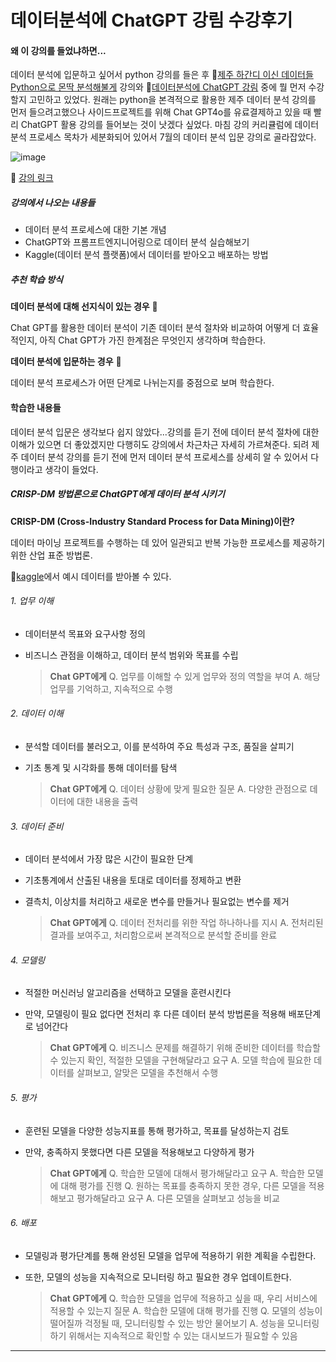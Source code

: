# 데이터분석에 ChatGPT 강림 수강후기

#### 왜 이 강의를 들었냐하면...

데이터 분석에 입문하고 싶어서 python 강의를 들은 후 🔗[제주 하간디 이신 데이터들 Python으로 몬딱 분석해불게](https://weniv.link/5xfFEW) 강의와 🔗[데이터분석에 ChatGPT 강림](https://weniv.link/3ifLdu) 중에 뭘 먼저 수강할지 고민하고 있었다. 원래는 python을 본격적으로 활용한 제주 데이터 분석 강의를 먼저 들으려고했으나 사이드프로젝트를 위해 Chat GPT4o를 유료결제하고 있을 때 빨리 ChatGPT 활용 강의를 들어보는 것이 낫겠다 싶었다. 마침 강의 커리큘럼에 데이터 분석 프로세스 목차가 세분화되어 있어서 7월의 데이터 분석 입문 강의로 골라잡았다.

![image](https://github.com/CosmicLatte009/CosmicLatte009/assets/87015026/f5441d5d-a993-42c8-ac42-a6491a7b0836)

🔗 [강의 링크](https://www.inflearn.com/course/%EB%8D%B0%EC%9D%B4%ED%84%B0%EB%B6%84%EC%84%9D-chatgpt-%EA%B0%95%EB%A6%BC)

##### 강의에서 나오는 내용들

- 데이터 분석 프로세스에 대한 기본 개념
- ChatGPT와 프롬프트엔지니어링으로 데이터 분석 실습해보기
- Kaggle(데이터 분석 플랫폼)에서 데이터를 받아오고 배포하는 방법

##### 추천 학습 방식

**데이터 분석에 대해 선지식이 있는 경우** 🐇

Chat GPT를 활용한 데이터 분석이 기존 데이터 분석 절차와 비교하여 어떻게 더 효율적인지, 아직 Chat GPT가 가진 한계점은 무엇인지 생각하며 학습한다.

**데이터 분석에 입문하는 경우** 🐢

데이터 분석 프로세스가 어떤 단계로 나뉘는지를 중점으로 보며 학습한다.

#### 학습한 내용들

데이터 분석 입문은 생각보다 쉽지 않았다...강의를 듣기 전에 데이터 분석 절차에 대한 이해가 있으면 더 좋았겠지만 다행히도 강의에서 차근차근 자세히 가르쳐준다. 되려 제주 데이터 분석 강의를 듣기 전에 먼저 데이터 분석 프로세스를 상세히 알 수 있어서 다행이라고 생각이 들었다.

##### CRISP-DM 방법론으로 ChatGPT에게 데이터 분석 시키기

**CRISP-DM (Cross-Industry Standard Process for Data Mining)이란?**

데이터 마이닝 프로젝트를 수행하는 데 있어 일관되고 반복 가능한 프로세스를 제공하기 위한 산업 표준 방법론.

🔗[kaggle](https://www.kaggle.com/competitions/titanic)에서 예시 데이터를 받아볼 수 있다.

###### 1. 업무 이해

- 데이터분석 목표와 요구사항 정의
- 비즈니스 관점을 이해하고, 데이터 분석 범위와 목표를 수립

  > **Chat GPT에게**
  > Q. 업무를 이해할 수 있게 업무와 정의 역할을 부여
  > A. 해당 업무를 기억하고, 지속적으로 수행

###### 2. 데이터 이해

- 분석할 데이터를 불러오고, 이를 분석하여 주요 특성과 구조, 품질을 살피기
- 기초 통계 및 시각화를 통해 데이터를 탐색

  > **Chat GPT에게**
  > Q. 데이터 상황에 맞게 필요한 질문
  > A. 다양한 관점으로 데이터에 대한 내용을 출력

###### 3. 데이터 준비

- 데이터 분석에서 가장 많은 시간이 필요한 단계
- 기초통계에서 산출된 내용을 토대로 데이터를 정제하고 변환
- 결측치, 이상치를 처리하고 새로운 변수를 만들거나 필요없는 변수를 제거

  > **Chat GPT에게**
  > Q. 데이터 전처리를 위한 작업 하나하나를 지시
  > A. 전처리된 결과를 보여주고, 처리함으로써 본격적으로 분석할 준비를 완료

###### 4. 모델링

- 적절한 머신러닝 알고리즘을 선택하고 모델을 훈련시킨다
- 만약, 모델링이 필요 없다면 전처리 후 다른 데이터 분석 방법론을 적용해 배포단계로 넘어간다

  > **Chat GPT에게**
  > Q. 비즈니스 문제를 해결하기 위해 준비한 데이터를 학습할 수 있는지 확인, 적절한 모델을 구현해달라고 요구
  > A. 모델 학습에 필요한 데이터를 살펴보고, 알맞은 모델을 추천해서 수행

###### 5. 평가

- 훈련된 모델을 다양한 성능지표를 통해 평가하고, 목표를 달성하는지 검토
- 만약, 충족하지 못했다면 다른 모델을 적용해보고 다양하게 평가

  > **Chat GPT에게**
  > Q. 학습한 모델에 대해서 평가해달라고 요구
  > A. 학습한 모델에 대해 평가를 진행
  > Q. 원하는 목표를 충족하지 못한 경우, 다른 모델을 적용해보고 평가해달라고 요구
  > A. 다른 모델을 살펴보고 성능을 비교

###### 6. 배포

- 모델링과 평가단계를 통해 완성된 모델을 업무에 적용하기 위한 계획을 수립한다.
- 또한, 모델의 성능을 지속적으로 모니터링 하고 필요한 경우 업데이트한다.

  > **Chat GPT에게**
  > Q. 학습한 모델을 업무에 적용하고 싶을 때, 우리 서비스에 적용할 수 있는지 질문
  > A. 학습한 모델에 대해 평가를 진행
  > Q. 모델의 성능이 떨어질까 걱정될 때, 모니터링할 수 있는 방안 물어보기
  > A. 성능을 모니터링 하기 위해서는 지속적으로 확인할 수 있는 대시보드가 필요할 수 있음

---
